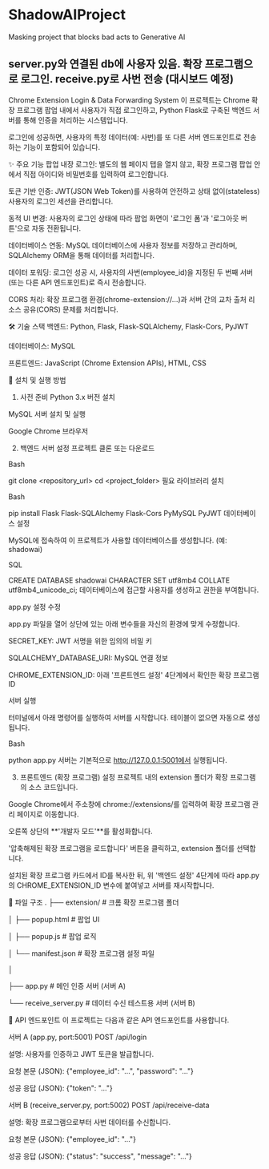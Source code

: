 # ShadowAIProject
Masking project that blocks bad acts to Generative AI

## server.py와 연결된 db에 사용자 있음. 확장 프로그램으로 로그인. receive.py로 사번 전송 (대시보드 예정)

Chrome Extension Login & Data Forwarding System
이 프로젝트는 Chrome 확장 프로그램 팝업 내에서 사용자가 직접 로그인하고, Python Flask로 구축된 백엔드 서버를 통해 인증을 처리하는 시스템입니다.

로그인에 성공하면, 사용자의 특정 데이터(예: 사번)를 또 다른 서버 엔드포인트로 전송하는 기능이 포함되어 있습니다.

✨ 주요 기능
팝업 내장 로그인: 별도의 웹 페이지 탭을 열지 않고, 확장 프로그램 팝업 안에서 직접 아이디와 비밀번호를 입력하여 로그인합니다.

토큰 기반 인증: JWT(JSON Web Token)를 사용하여 안전하고 상태 없이(stateless) 사용자의 로그인 세션을 관리합니다.

동적 UI 변경: 사용자의 로그인 상태에 따라 팝업 화면이 '로그인 폼'과 '로그아웃 버튼'으로 자동 전환됩니다.

데이터베이스 연동: MySQL 데이터베이스에 사용자 정보를 저장하고 관리하며, SQLAlchemy ORM을 통해 데이터를 처리합니다.

데이터 포워딩: 로그인 성공 시, 사용자의 사번(employee_id)을 지정된 두 번째 서버(또는 다른 API 엔드포인트)로 즉시 전송합니다.

CORS 처리: 확장 프로그램 환경(chrome-extension://...)과 서버 간의 교차 출처 리소스 공유(CORS) 문제를 처리합니다.

🛠️ 기술 스택
백엔드: Python, Flask, Flask-SQLAlchemy, Flask-Cors, PyJWT

데이터베이스: MySQL

프론트엔드: JavaScript (Chrome Extension APIs), HTML, CSS

🚀 설치 및 실행 방법
1. 사전 준비
Python 3.x 버전 설치

MySQL 서버 설치 및 실행

Google Chrome 브라우저

2. 백엔드 서버 설정
프로젝트 클론 또는 다운로드

Bash

git clone <repository_url>
cd <project_folder>
필요 라이브러리 설치

Bash

pip install Flask Flask-SQLAlchemy Flask-Cors PyMySQL PyJWT
데이터베이스 설정

MySQL에 접속하여 이 프로젝트가 사용할 데이터베이스를 생성합니다. (예: shadowai)

SQL

CREATE DATABASE shadowai CHARACTER SET utf8mb4 COLLATE utf8mb4_unicode_ci;
데이터베이스에 접근할 사용자를 생성하고 권한을 부여합니다.

app.py 설정 수정

app.py 파일을 열어 상단에 있는 아래 변수들을 자신의 환경에 맞게 수정합니다.

SECRET_KEY: JWT 서명을 위한 임의의 비밀 키

SQLALCHEMY_DATABASE_URI: MySQL 연결 정보

CHROME_EXTENSION_ID: 아래 '프론트엔드 설정' 4단계에서 확인한 확장 프로그램 ID

서버 실행

터미널에서 아래 명령어를 실행하여 서버를 시작합니다. 테이블이 없으면 자동으로 생성됩니다.

Bash

python app.py
서버는 기본적으로 http://127.0.0.1:5001에서 실행됩니다.

3. 프론트엔드 (확장 프로그램) 설정
프로젝트 내의 extension 폴더가 확장 프로그램의 소스 코드입니다.

Google Chrome에서 주소창에 chrome://extensions/를 입력하여 확장 프로그램 관리 페이지로 이동합니다.

오른쪽 상단의 **'개발자 모드'**를 활성화합니다.

'압축해제된 확장 프로그램을 로드합니다' 버튼을 클릭하고, extension 폴더를 선택합니다.

설치된 확장 프로그램 카드에서 ID를 복사한 뒤, 위 '백엔드 설정' 4단계에 따라 app.py의 CHROME_EXTENSION_ID 변수에 붙여넣고 서버를 재시작합니다.

📂 파일 구조
.
├── extension/                # 크롬 확장 프로그램 폴더

│   ├── popup.html            # 팝업 UI

│   ├── popup.js              # 팝업 로직

│   └── manifest.json         # 확장 프로그램 설정 파일

│

├── app.py                    # 메인 인증 서버 (서버 A)

└── receive_server.py         # 데이터 수신 테스트용 서버 (서버 B)

🔌 API 엔드포인트
이 프로젝트는 다음과 같은 API 엔드포인트를 사용합니다.

서버 A (app.py, port:5001)
POST /api/login

설명: 사용자를 인증하고 JWT 토큰을 발급합니다.

요청 본문 (JSON): {"employee_id": "...", "password": "..."}

성공 응답 (JSON): {"token": "..."}

서버 B (receive_server.py, port:5002)
POST /api/receive-data

설명: 확장 프로그램으로부터 사번 데이터를 수신합니다.

요청 본문 (JSON): {"employee_id": "..."}

성공 응답 (JSON): {"status": "success", "message": "..."}
